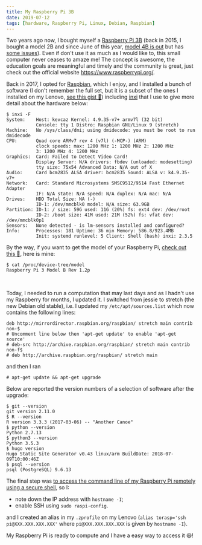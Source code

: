 ```yaml
---
title: My Raspberry Pi 3B
date: 2019-07-12
tags: [hardware, Raspberry Pi, Linux, Debian, Raspbian]
---
```


Two years ago now, I bought myself a [Raspberry Pi
3B](https://en.wikipedia.org/wiki/Raspberry_Pi) (back in 2015, I bought a model
2B and since June of this year, [model 4B is
out](https://www.raspberrypi.org/products/raspberry-pi-4-model-b/) but has [some
issues](https://www.theverge.com/2019/7/10/20688655/raspberry-pi-4-usb-c-port-bug-e-marked-cables-audio-accessory-charging)).
Even if don't use it as much as I would like to, this small computer never
ceases to amaze me! The concept is awesome, the education goals are meaningful
and timely and the community is great, just check out the official website
https://www.raspberrypi.org/.

Back in 2017, I opted for [Raspbian](https://www.raspberrypi.org/downloads/),
which I enjoy, and I installed a bunch of software (I don't remember the full
set, but it is a subset of the ones I installed on my Lenovo, [see this gist
:link:](https://gist.github.com/KevCaz/29536740b9150383a9d543ec1be96103)) including [inxi](https://smxi.org/docs/inxi.htm) that I use to give more detail about the hardware below:

```
$ inxi -F
System:    Host: kevcaz Kernel: 4.9.35-v7+ armv7l (32 bit)
           Console: tty 1 Distro: Raspbian GNU/Linux 9 (stretch)
Machine:   No /sys/class/dmi; using dmidecode: you must be root to run dmidecode
CPU:       Quad core ARMv7 rev 4 (v7l) (-MCP-) (ARM)
           clock speeds: max: 1200 MHz 1: 1200 MHz 2: 1200 MHz
           3: 1200 MHz 4: 1200 MHz
Graphics:  Card: Failed to Detect Video Card!
           Display Server: N/A drivers: fbdev (unloaded: modesetting)
           tty size: 75x54 Advanced Data: N/A out of X
Audio:     Card bcm2835 ALSA driver: bcm2835 Sound: ALSA v: k4.9.35-v7+
Network:   Card: Standard Microsystems SMSC9512/9514 Fast Ethernet Adapter
           IF: N/A state: N/A speed: N/A duplex: N/A mac: N/A
Drives:    HDD Total Size: NA (-)
           ID-1: /dev/mmcblk0 model: N/A size: 63.9GB
Partition: ID-1: / size: 59G used: 11G (20%) fs: ext4 dev: /dev/root
           ID-2: /boot size: 41M used: 21M (52%) fs: vfat dev: /dev/mmcblk0p1
Sensors:   None detected - is lm-sensors installed and configured?
Info:      Processes: 181 Uptime: 36 min Memory: 586.8/923.4MB
           Init: systemd runlevel: 5 Client: Shell (bash) inxi: 2.3.5
```

By the way, if you want to get the model of your Raspberry Pi, [check out this
:link:](
https://www.raspberrypi-spy.co.uk/2012/09/checking-your-raspberry-pi-board-version/),
here is mine:


```
$ cat /proc/device-tree/model
Raspberry Pi 3 Model B Rev 1.2p
```
<br>

Today, I needed to run a computation that may last days and as I hadn't use my Raspberry for months, I updated it. I switched from jessie to stretch (the new Debian old stable), i.e. I updated my `/etc/apt/sources.list` which now contains the following lines:

```
deb http://mirrordirector.raspbian.org/raspbian/ stretch main contrib non-$
# Uncomment line below then 'apt-get update' to enable 'apt-get source'
# deb-src http://archive.raspbian.org/raspbian/ stretch main contrib non-f$
# deb http://archive.raspbian.org/raspbian/ stretch main
```

and then I ran

```
# apt-get update && apt-get upgrade
```

Below are reported the version numbers of a selection of software after the upgrade:

```
$ git --version
git version 2.11.0
$ R --version
R version 3.3.3 (2017-03-06) -- "Another Canoe"
$ python --version
Python 2.7.13
$ python3 --version
Python 3.5.3
$ hugo version
Hugo Static Site Generator v0.43 linux/arm BuildDate: 2018-07-09T10:00:46Z
$ psql --version
psql (PostgreSQL) 9.6.13
```

The final step was [to access the command line of my Raspberry Pi remotely using a secure shell](https://www.raspberrypi.org/documentation/remote-access/ssh/), so I:

- note down the IP address with `hostname -I`;
- enable SSH using `sudo raspi-config`.

and I created an alias in my `.zprofile` on my Lenovo (`alias torasp='ssh pi@XXX.XXX.XXX.XXX'` where `pi@XXX.XXX.XXX.XXX` is given by `hostname -I`).

My Raspberry Pi is ready to compute and I have a easy way to access it :smiley:!
